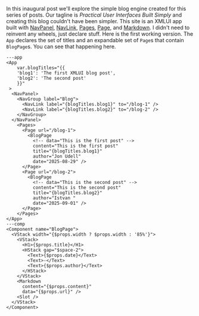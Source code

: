 
In this inaugural post we'll explore the simple blog engine created for this series of posts.  Our tagline is *Practical User Interfaces Built Simply*  and creating this blog couldn't have been simpler. This site is an XMLUI app built with [NavPanel](/components/NavPanel), [NavLink](/components/NavLink), [Pages](/components/Pages), [Page](/components/Page), and [Markdown](/components/Markdown). I didn't need to reinvent any wheels, just declare stuff. Here is the first working version. The `App` declares the set of titles and an expandable set of `Page`s that contain `BlogPage`s. You can see that happening here.


```xmlui-pg
---app
<App
    var.blogTitles="{{
    'blog1': 'The first XMLUI blog post',
    'blog2': 'The second post'
    }}"
 >
  <NavPanel>
    <NavGroup label="Blog">
      <NavLink label="{blogTitles.blog1}" to="/blog-1" />
      <NavLink label="{blogTitles.blog2}" to="/blog-2" />
    </NavGroup>
  </NavPanel>
    <Pages>
      <Page url="/blog-1">
        <BlogPage
          <!-- data="This is the first post" -->
          content="This is the first post"
          title="{blogTitles.blog1}"
          author="Jon Udell"
          date="2025-08-29" />
      </Page>
      <Page url="/blog-2">
        <BlogPage
          <!-- data="This is the second post" -->
          content="This is the second post"
          title="{blogTitles.blog2}"
          author="Istvan "
          date="2025-09-01" />
      </Page>
    </Pages>
</App>
---comp
<Component name="BlogPage">
  <VStack width="{$props.width ? $props.width : '85%'}">
    <VStack>
      <H1>{$props.title}</H1>
      <HStack gap="$space-2">
        <Text>{$props.date}</Text>
        <Text>-</Text>
        <Text>{$props.author}</Text>
      </HStack>
    </VStack>
    <Markdown
      content="{$props.content}"
      data="{$props.url}" />
    <Slot />
  </VStack>
</Component>
```

